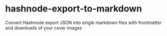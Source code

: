 # hashnode-export-to-markdown
 Convert Hashnode export JSON into single markdown files with frontmatter and downloads of your cover images
